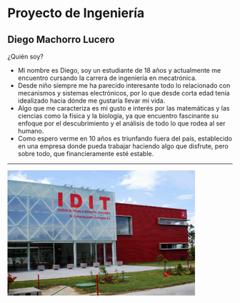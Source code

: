 # Proyecto de Ingeniería
## Diego Machorro Lucero
  
¿Quién soy?
 - Mi nombre es Diego, soy un estudiante de 18 años y actualmente me encuentro cursando la carrera de ingeniería en mecatrónica.
 - Desde niño siempre me ha parecido interesante todo lo relacionado con mecanismos y sistemas electrónicos, por lo que desde corta edad tenía idealizado hacia dónde me gustaría llevar mi vida.
 - Algo que me caracteriza es mi gusto e interés por las matemáticas y las ciencias como la física y la biología, ya que encuentro fascinante su enfoque por el descubrimiento y el análisis de todo lo que rodea al ser humano.
 - Como espero verme en 10 años es triunfando fuera del país, establecido en una empresa donde pueda trabajar haciendo algo que disfrute, pero sobre todo, que financieramente esté estable.
---

<img src="recursos/imgs/idit.jpg" alt="Diagrama del sistema" width="420">
